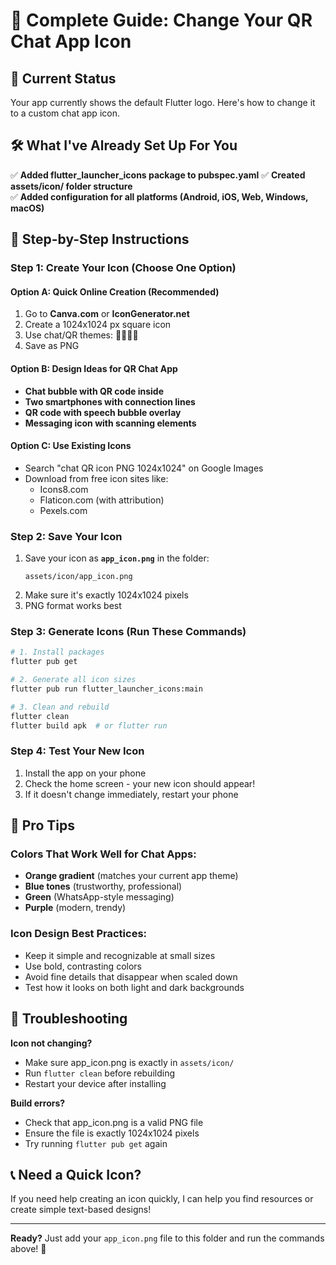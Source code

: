 # 🚀 Complete Guide: Change Your QR Chat App Icon

## 📱 Current Status
Your app currently shows the default Flutter logo. Here's how to change it to a custom chat app icon.

## 🛠️ What I've Already Set Up For You

✅ **Added flutter_launcher_icons package to pubspec.yaml**
✅ **Created assets/icon/ folder structure**  
✅ **Added configuration for all platforms (Android, iOS, Web, Windows, macOS)**

## 🎨 Step-by-Step Instructions

### Step 1: Create Your Icon (Choose One Option)

#### Option A: Quick Online Creation (Recommended)
1. Go to **Canva.com** or **IconGenerator.net**
2. Create a 1024x1024 px square icon
3. Use chat/QR themes: 💬📱🔄📲
4. Save as PNG

#### Option B: Design Ideas for QR Chat App
- **Chat bubble with QR code inside**
- **Two smartphones with connection lines**  
- **QR code with speech bubble overlay**
- **Messaging icon with scanning elements**

#### Option C: Use Existing Icons
- Search "chat QR icon PNG 1024x1024" on Google Images
- Download from free icon sites like:
  - Icons8.com
  - Flaticon.com (with attribution)
  - Pexels.com

### Step 2: Save Your Icon
1. Save your icon as **`app_icon.png`** in the folder:
   ```
   assets/icon/app_icon.png
   ```
2. Make sure it's exactly 1024x1024 pixels
3. PNG format works best

### Step 3: Generate Icons (Run These Commands)
```bash
# 1. Install packages
flutter pub get

# 2. Generate all icon sizes
flutter pub run flutter_launcher_icons:main

# 3. Clean and rebuild
flutter clean
flutter build apk  # or flutter run
```

### Step 4: Test Your New Icon
1. Install the app on your phone
2. Check the home screen - your new icon should appear!
3. If it doesn't change immediately, restart your phone

## 🎯 Pro Tips

### Colors That Work Well for Chat Apps:
- **Orange gradient** (matches your current app theme)
- **Blue tones** (trustworthy, professional)
- **Green** (WhatsApp-style messaging)
- **Purple** (modern, trendy)

### Icon Design Best Practices:
- Keep it simple and recognizable at small sizes
- Use bold, contrasting colors
- Avoid fine details that disappear when scaled down
- Test how it looks on both light and dark backgrounds

## 🔧 Troubleshooting

**Icon not changing?**
- Make sure app_icon.png is exactly in `assets/icon/`
- Run `flutter clean` before rebuilding
- Restart your device after installing

**Build errors?**
- Check that app_icon.png is a valid PNG file
- Ensure the file is exactly 1024x1024 pixels
- Try running `flutter pub get` again

## 📞 Need a Quick Icon?
If you need help creating an icon quickly, I can help you find resources or create simple text-based designs!

---
**Ready?** Just add your `app_icon.png` file to this folder and run the commands above! 🚀
